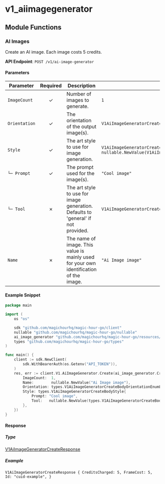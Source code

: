 # v1_aiimagegenerator

## Module Functions
### AI Images <a name="create"></a>

Create an AI image. Each image costs 5 credits.

**API Endpoint**: `POST /v1/ai-image-generator`

#### Parameters

| Parameter | Required | Description | Example |
|-----------|:--------:|-------------|--------|
| `ImageCount` | ✓ | Number of images to generate. | `1` |
| `Orientation` | ✓ | The orientation of the output image(s). | `V1AiImageGeneratorCreateBodyOrientationEnumLandscape` |
| `Style` | ✓ | The art style to use for image generation. | `V1AiImageGeneratorCreateBodyStyle {Prompt: "Cool image",Tool: nullable.NewValue(V1AiImageGeneratorCreateBodyStyleToolEnumAiAnimeGenerator),}` |
| `└─ Prompt` | ✓ | The prompt used for the image(s). | `"Cool image"` |
| `└─ Tool` | ✗ | The art style to use for image generation. Defaults to 'general' if not provided. | `V1AiImageGeneratorCreateBodyStyleToolEnumAiAnimeGenerator` |
| `Name` | ✗ | The name of image. This value is mainly used for your own identification of the image. | `"Ai Image image"` |

#### Example Snippet

```go
package main

import (
	os "os"

	sdk "github.com/magichourhq/magic-hour-go/client"
	nullable "github.com/magichourhq/magic-hour-go/nullable"
	ai_image_generator "github.com/magichourhq/magic-hour-go/resources/v1/ai_image_generator"
	types "github.com/magichourhq/magic-hour-go/types"
)

func main() {
	client := sdk.NewClient(
		sdk.WithBearerAuth(os.Getenv("API_TOKEN")),
	)
	res, err := client.V1.AiImageGenerator.Create(ai_image_generator.CreateRequest{
		ImageCount:  1,
		Name:        nullable.NewValue("Ai Image image"),
		Orientation: types.V1AiImageGeneratorCreateBodyOrientationEnumLandscape,
		Style: types.V1AiImageGeneratorCreateBodyStyle{
			Prompt: "Cool image",
			Tool:   nullable.NewValue(types.V1AiImageGeneratorCreateBodyStyleToolEnumAiAnimeGenerator),
		},
	})
}

```

#### Response

##### Type
[V1AiImageGeneratorCreateResponse](/types/v1_ai_image_generator_create_response.go)

##### Example
`V1AiImageGeneratorCreateResponse {
CreditsCharged: 5,
FrameCost: 5,
Id: "cuid-example",
}`
<!-- CUSTOM DOCS START -->

<!-- CUSTOM DOCS END -->

